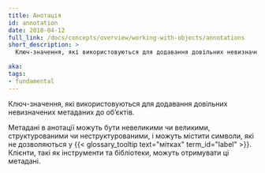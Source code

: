 ```yaml
---
title: Анотація
id: annotation
date: 2018-04-12
full_link: /docs/concepts/overview/working-with-objects/annotations
short_description: >
  Ключ-значення, які використовуються для додавання довільних невизначених метаданих до обʼєктів.

aka: 
tags:
- fundamental
---
```

Ключ-значення, які використовуються для додавання довільних невизначених метаданих до обʼєктів.

<!--more--> 

Метадані в анотації можуть бути невеликими чи великими, структурованими чи неструктурованими, і можуть містити символи, які не дозволяються у {{< glossary_tooltip text="мітках" term_id="label" >}}. Клієнти, такі як інструменти та бібліотеки, можуть отримувати ці метадані.
